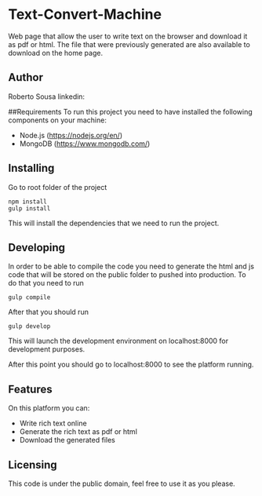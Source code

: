# Text-Convert-Machine

Web page that allow the user to write text on the browser and download it as pdf or html.
The file that were previously generated are also available to download on the home page.

## Author
Roberto Sousa
linkedin:

##Requirements
To run this project you need to have installed the following components on your machine:
* Node.js (https://nodejs.org/en/)
* MongoDB (https://www.mongodb.com/)

## Installing

Go to root folder of the project
```shell
npm install
gulp install
```

This will install the dependencies that we need to run the project.

## Developing

In order to be able to compile the code you need to generate the html and js code that will be stored on the public folder to pushed into production.
To do that you need to run
```shell
gulp compile
```
After that you should run
```shell
gulp develop
```
This will launch the development environment on localhost:8000 for development purposes.

After this point you should go to localhost:8000 to see the platform running.

## Features

On this platform you can:
* Write rich text online
* Generate the rich text as pdf or html
* Download the generated files


## Licensing

This code is under the public domain, feel free to use it as you please.
